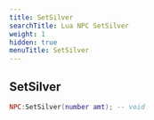 ```yaml
---
title: SetSilver
searchTitle: Lua NPC SetSilver
weight: 1
hidden: true
menuTitle: SetSilver
---
```

## SetSilver
```lua
NPC:SetSilver(number amt); -- void
```
